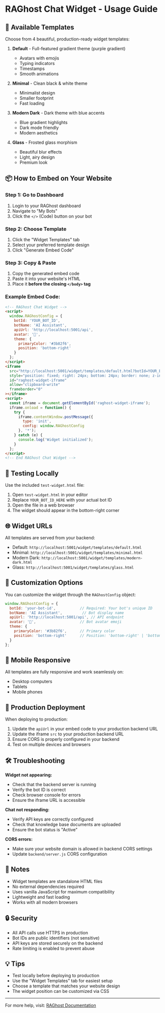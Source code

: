 # RAGhost Chat Widget - Usage Guide

## 🎨 Available Templates

Choose from 4 beautiful, production-ready widget templates:

1. **Default** - Full-featured gradient theme (purple gradient)
   - Avatars with emojis
   - Typing indicators
   - Timestamps
   - Smooth animations

2. **Minimal** - Clean black & white theme
   - Minimalist design
   - Smaller footprint
   - Fast loading

3. **Modern Dark** - Dark theme with blue accents
   - Blue gradient highlights
   - Dark mode friendly
   - Modern aesthetics

4. **Glass** - Frosted glass morphism
   - Beautiful blur effects
   - Light, airy design
   - Premium look

## 📦 How to Embed on Your Website

### Step 1: Go to Dashboard
1. Login to your RAGhost dashboard
2. Navigate to "My Bots"
3. Click the `</>` (Code) button on your bot

### Step 2: Choose Template
1. Click the "Widget Templates" tab
2. Select your preferred template design
3. Click "Generate Embed Code"

### Step 3: Copy & Paste
1. Copy the generated embed code
2. Paste it into your website's HTML
3. Place it **before the closing `</body>` tag**

### Example Embed Code:
```html
<!-- RAGhost Chat Widget -->
<script>
  window.RAGhostConfig = {
    botId: 'YOUR_BOT_ID',
    botName: 'AI Assistant',
    apiUrl: 'http://localhost:5001/api',
    avatar: '🤖',
    theme: {
      primaryColor: '#3b82f6',
      position: 'bottom-right'
    }
  };
</script>
<iframe 
  src="http://localhost:5001/widget/templates/default.html?botId=YOUR_BOT_ID" 
  style="position: fixed; right: 24px; bottom: 24px; border: none; z-index: 9999; width: 80px; height: 80px; border-radius: 50%;"
  id="raghost-widget-iframe"
  allow="clipboard-write"
  frameborder="0"
></iframe>
<script>
  const iframe = document.getElementById('raghost-widget-iframe');
  iframe.onload = function() {
    try {
      iframe.contentWindow.postMessage({
        type: 'init',
        config: window.RAGhostConfig
      }, '*');
    } catch (e) {
      console.log('Widget initialized');
    }
  };
</script>
<!-- End RAGhost Chat Widget -->
```

## 🎯 Testing Locally

Use the included `test-widget.html` file:

1. Open `test-widget.html` in your editor
2. Replace `YOUR_BOT_ID_HERE` with your actual bot ID
3. Open the file in a web browser
4. The widget should appear in the bottom-right corner

## 🌐 Widget URLs

All templates are served from your backend:

- Default: `http://localhost:5001/widget/templates/default.html`
- Minimal: `http://localhost:5001/widget/templates/minimal.html`
- Modern Dark: `http://localhost:5001/widget/templates/modern-dark.html`
- Glass: `http://localhost:5001/widget/templates/glass.html`

## 🔧 Customization Options

You can customize the widget through the `RAGhostConfig` object:

```javascript
window.RAGhostConfig = {
  botId: 'your-bot-id',           // Required: Your bot's unique ID
  botName: 'AI Assistant',         // Bot display name
  apiUrl: 'http://localhost:5001/api', // API endpoint
  avatar: '🤖',                    // Bot avatar emoji
  theme: {
    primaryColor: '#3b82f6',      // Primary color
    position: 'bottom-right'      // Position: 'bottom-right' | 'bottom-left' | 'top-right' | 'top-left'
  }
};
```

## 📱 Mobile Responsive

All templates are fully responsive and work seamlessly on:
- Desktop computers
- Tablets
- Mobile phones

## 🚀 Production Deployment

When deploying to production:

1. Update the `apiUrl` in your embed code to your production backend URL
2. Update the iframe `src` to your production backend URL
3. Ensure CORS is properly configured in your backend
4. Test on multiple devices and browsers

## 🛠️ Troubleshooting

**Widget not appearing:**
- Check that the backend server is running
- Verify the bot ID is correct
- Check browser console for errors
- Ensure the iframe URL is accessible

**Chat not responding:**
- Verify API keys are correctly configured
- Check that knowledge base documents are uploaded
- Ensure the bot status is "Active"

**CORS errors:**
- Make sure your website domain is allowed in backend CORS settings
- Update `backend/server.js` CORS configuration

## 📝 Notes

- Widget templates are standalone HTML files
- No external dependencies required
- Uses vanilla JavaScript for maximum compatibility
- Lightweight and fast loading
- Works with all modern browsers

## 🔒 Security

- All API calls use HTTPS in production
- Bot IDs are public identifiers (not sensitive)
- API keys are stored securely on the backend
- Rate limiting is enabled to prevent abuse

## 💡 Tips

- Test locally before deploying to production
- Use the "Widget Templates" tab for easiest setup
- Choose a template that matches your website design
- The widget position can be customized via CSS

---

For more help, visit: [RAGhost Documentation](https://github.com/pavankumar-vh/RAGHost)
